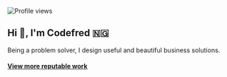 ![Profile views](https://gpvc.arturio.dev/Pycomet)
## Hi 👋, I'm Codefred 🇳🇬

Being a problem solver, I design useful and beautiful business solutions.



#### [View more reputable work](https://github.com/pycomet-zz)
